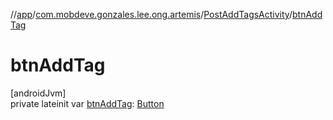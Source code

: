 //[app](../../../index.md)/[com.mobdeve.gonzales.lee.ong.artemis](../index.md)/[PostAddTagsActivity](index.md)/[btnAddTag](btn-add-tag.md)

# btnAddTag

[androidJvm]\
private lateinit var [btnAddTag](btn-add-tag.md): [Button](https://developer.android.com/reference/kotlin/android/widget/Button.html)
